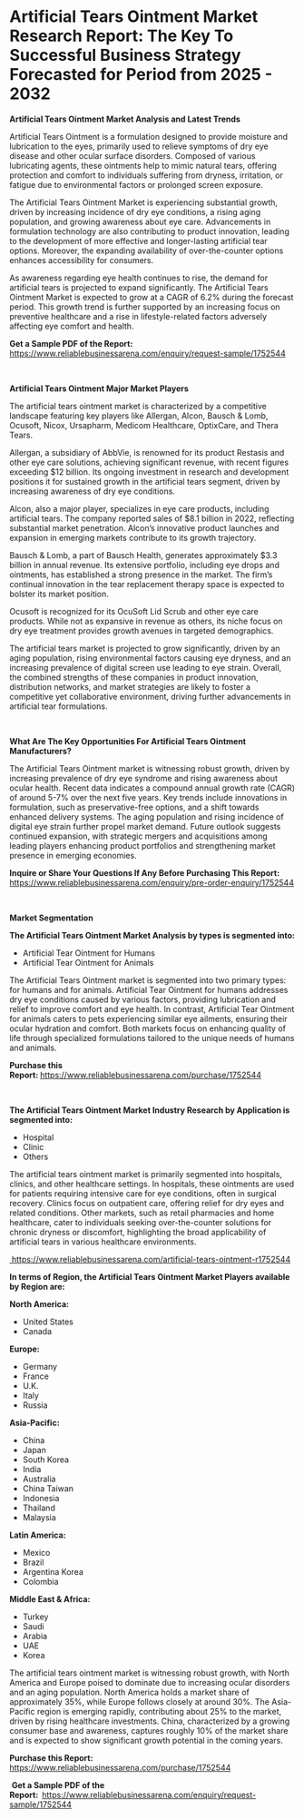<p><h1>Artificial Tears Ointment Market Research Report: The Key To Successful Business Strategy Forecasted for Period from 2025 - 2032</h1></p><p><strong>Artificial Tears Ointment Market Analysis and Latest Trends</strong></p>
<p><p>Artificial Tears Ointment is a formulation designed to provide moisture and lubrication to the eyes, primarily used to relieve symptoms of dry eye disease and other ocular surface disorders. Composed of various lubricating agents, these ointments help to mimic natural tears, offering protection and comfort to individuals suffering from dryness, irritation, or fatigue due to environmental factors or prolonged screen exposure.</p><p>The Artificial Tears Ointment Market is experiencing substantial growth, driven by increasing incidence of dry eye conditions, a rising aging population, and growing awareness about eye care. Advancements in formulation technology are also contributing to product innovation, leading to the development of more effective and longer-lasting artificial tear options. Moreover, the expanding availability of over-the-counter options enhances accessibility for consumers.</p><p>As awareness regarding eye health continues to rise, the demand for artificial tears is projected to expand significantly. The Artificial Tears Ointment Market is expected to grow at a CAGR of 6.2% during the forecast period. This growth trend is further supported by an increasing focus on preventive healthcare and a rise in lifestyle-related factors adversely affecting eye comfort and health.</p></p>
<p><strong>Get a Sample PDF of the Report:&nbsp;</strong> <a href="https://www.reliablebusinessarena.com/enquiry/request-sample/1752544?utm_campaign=2630&utm_medium=2&utm_source=Github&utm_content=ia&utm_term=17042025&utm_id=artificial-tears-ointment">https://www.reliablebusinessarena.com/enquiry/request-sample/1752544</a></p>
<p>&nbsp;</p>
<p><strong>Artificial Tears Ointment Major Market Players</strong></p>
<p><p>The artificial tears ointment market is characterized by a competitive landscape featuring key players like Allergan, Alcon, Bausch & Lomb, Ocusoft, Nicox, Ursapharm, Medicom Healthcare, OptixCare, and Thera Tears. </p><p>Allergan, a subsidiary of AbbVie, is renowned for its product Restasis and other eye care solutions, achieving significant revenue, with recent figures exceeding $12 billion. Its ongoing investment in research and development positions it for sustained growth in the artificial tears segment, driven by increasing awareness of dry eye conditions.</p><p>Alcon, also a major player, specializes in eye care products, including artificial tears. The company reported sales of $8.1 billion in 2022, reflecting substantial market penetration. Alcon’s innovative product launches and expansion in emerging markets contribute to its growth trajectory.</p><p>Bausch & Lomb, a part of Bausch Health, generates approximately $3.3 billion in annual revenue. Its extensive portfolio, including eye drops and ointments, has established a strong presence in the market. The firm’s continual innovation in the tear replacement therapy space is expected to bolster its market position.</p><p>Ocusoft is recognized for its OcuSoft Lid Scrub and other eye care products. While not as expansive in revenue as others, its niche focus on dry eye treatment provides growth avenues in targeted demographics.</p><p>The artificial tears market is projected to grow significantly, driven by an aging population, rising environmental factors causing eye dryness, and an increasing prevalence of digital screen use leading to eye strain. Overall, the combined strengths of these companies in product innovation, distribution networks, and market strategies are likely to foster a competitive yet collaborative environment, driving further advancements in artificial tear formulations.</p></p>
<p>&nbsp;</p>
<p><strong>What Are The Key Opportunities For Artificial Tears Ointment Manufacturers?</strong></p>
<p><p>The Artificial Tears Ointment market is witnessing robust growth, driven by increasing prevalence of dry eye syndrome and rising awareness about ocular health. Recent data indicates a compound annual growth rate (CAGR) of around 5-7% over the next five years. Key trends include innovations in formulation, such as preservative-free options, and a shift towards enhanced delivery systems. The aging population and rising incidence of digital eye strain further propel market demand. Future outlook suggests continued expansion, with strategic mergers and acquisitions among leading players enhancing product portfolios and strengthening market presence in emerging economies.</p></p>
<p><strong>Inquire or Share Your Questions If Any Before Purchasing This Report:</strong> <a href="https://www.reliablebusinessarena.com/enquiry/pre-order-enquiry/1752544?utm_campaign=2630&utm_medium=2&utm_source=Github&utm_content=ia&utm_term=17042025&utm_id=artificial-tears-ointment">https://www.reliablebusinessarena.com/enquiry/pre-order-enquiry/1752544</a></p>
<p>&nbsp;</p>
<p><strong>Market Segmentation</strong></p>
<p><strong>The Artificial Tears Ointment Market Analysis by types is segmented into:</strong></p>
<p><ul><li>Artificial Tear Ointment for Humans</li><li>Artificial Tear Ointment for Animals</li></ul></p>
<p><p>The Artificial Tears Ointment market is segmented into two primary types: for humans and for animals. Artificial Tear Ointment for humans addresses dry eye conditions caused by various factors, providing lubrication and relief to improve comfort and eye health. In contrast, Artificial Tear Ointment for animals caters to pets experiencing similar eye ailments, ensuring their ocular hydration and comfort. Both markets focus on enhancing quality of life through specialized formulations tailored to the unique needs of humans and animals.</p></p>
<p><strong>Purchase this Report:&nbsp;</strong><a href="https://www.reliablebusinessarena.com/purchase/1752544?utm_campaign=2630&utm_medium=2&utm_source=Github&utm_content=ia&utm_term=17042025&utm_id=artificial-tears-ointment">https://www.reliablebusinessarena.com/purchase/1752544</a></p>
<p>&nbsp;</p>
<p><strong>The Artificial Tears Ointment Market Industry Research by Application is segmented into:</strong></p>
<p><ul><li>Hospital</li><li>Clinic</li><li>Others</li></ul></p>
<p><p>The artificial tears ointment market is primarily segmented into hospitals, clinics, and other healthcare settings. In hospitals, these ointments are used for patients requiring intensive care for eye conditions, often in surgical recovery. Clinics focus on outpatient care, offering relief for dry eyes and related conditions. Other markets, such as retail pharmacies and home healthcare, cater to individuals seeking over-the-counter solutions for chronic dryness or discomfort, highlighting the broad applicability of artificial tears in various healthcare environments.</p></p>
<p><a href="https://www.reliablebusinessarena.com/artificial-tears-ointment-r1752544?utm_campaign=2630&utm_medium=2&utm_source=Github&utm_content=ia&utm_term=17042025&utm_id=artificial-tears-ointment">&nbsp;https://www.reliablebusinessarena.com/artificial-tears-ointment-r1752544</a></p>
<p><strong>In terms of Region, the Artificial Tears Ointment Market Players available by Region are:</strong></p>
<p>
    <p> <strong> North America: </strong>
        <ul>
            <li>United States</li>
            <li>Canada</li>
        </ul>
        </p> 
    <p> <strong> Europe: </strong>
        <ul>
            <li>Germany</li>
            <li>France</li>
            <li>U.K.</li>
            <li>Italy</li>
            <li>Russia</li>
        </ul>
        </p> 
    <p> <strong> Asia-Pacific: </strong>
        <ul>
            <li>China</li>
            <li>Japan</li>
            <li>South Korea</li>
            <li>India</li>
            <li>Australia</li>
            <li>China Taiwan</li>
            <li>Indonesia</li>
            <li>Thailand</li>
            <li>Malaysia</li>
        </ul>
        </p> 
    <p> <strong> Latin America: </strong>
        <ul>
            <li>Mexico</li>
            <li>Brazil</li>
            <li>Argentina Korea</li>
            <li>Colombia</li>
        </ul>
        </p> 
    <p> <strong> Middle East & Africa: </strong>
        <ul>
            <li>Turkey</li>
            <li>Saudi</li>
            <li>Arabia</li>
            <li>UAE</li>
            <li>Korea</li>
        </ul>
    </p>
    </p>
<p><p>The artificial tears ointment market is witnessing robust growth, with North America and Europe poised to dominate due to increasing ocular disorders and an aging population. North America holds a market share of approximately 35%, while Europe follows closely at around 30%. The Asia-Pacific region is emerging rapidly, contributing about 25% to the market, driven by rising healthcare investments. China, characterized by a growing consumer base and awareness, captures roughly 10% of the market share and is expected to show significant growth potential in the coming years.</p></p>
<p><strong>Purchase this Report: </strong><a href="https://www.reliablebusinessarena.com/purchase/1752544?utm_campaign=2630&utm_medium=2&utm_source=Github&utm_content=ia&utm_term=17042025&utm_id=artificial-tears-ointment">https://www.reliablebusinessarena.com/purchase/1752544</a></p>
<p>&nbsp;<strong>Get a Sample PDF of the Report:&nbsp;&nbsp;</strong><a href="https://www.reliablebusinessarena.com/enquiry/request-sample/1752544?utm_campaign=2630&utm_medium=2&utm_source=Github&utm_content=ia&utm_term=17042025&utm_id=artificial-tears-ointment">https://www.reliablebusinessarena.com/enquiry/request-sample/1752544</a></p>
<p><strong></strong></p>
<p><p></p><p></p><p></p></p>
